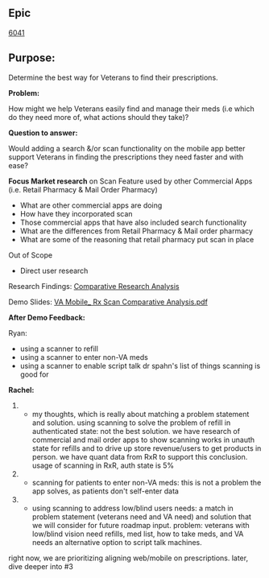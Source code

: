## Epic

[6041](https://github.com/department-of-veterans-affairs/va-mobile-app/issues/6041)

## Purpose:
Determine the best way for Veterans to find their prescriptions.

**Problem:**

How might we help Veterans easily find and manage their meds (i.e which do they need more of, what actions should they take)?

**Question to answer:** 

Would adding a search &/or scan functionality on the mobile app better support Veterans in finding the prescriptions they need faster and with ease?

**Focus Market research** on Scan Feature used by other Commercial Apps (i.e. Retail Pharmacy & Mail Order Pharmacy)

- What are other commercial apps are doing
- How have they incorporated scan
- Those commercial apps that have also included search functionality
- What are the differences from Retail Pharmacy & Mail order pharmacy
- What are some of the reasoning that retail pharmacy put scan in place

Out of Scope

- Direct user research

Research Findings: [Comparative Research Analysis](https://github.com/department-of-veterans-affairs/va.gov-team/tree/master/products/va-mobile-app/features/medication/Research)


Demo Slides: [VA Mobile_ Rx Scan Comparative Analysis.pdf](https://github.com/department-of-veterans-affairs/va.gov-team/files/12479972/VA.Mobile_.Rx.Scan.Comparative.Analysis.pdf)



**After Demo Feedback:**

Ryan:
- using a scanner to refill
- using a scanner to enter non-VA meds
- using a scanner to enable script talk
dr spahn's list of things scanning is good for

**Rachel:** 

1. - my thoughts, which is really about matching a problem statement and solution.
using scanning to solve the problem of refill in authenticated state: not the best solution. we have research of commercial and mail order apps to show scanning works in unauth state for refills and to drive up store revenue/users to get products in person. we have quant data from RxR to support this conclusion. usage of scanning in RxR, auth state is 5%
2. - scanning for patients to enter non-VA meds: this is not a problem the app solves, as patients don't self-enter data
3. - using scanning to address low/blind users needs: a match in problem statement (veterans need and VA need) and solution that we will consider for future roadmap input. problem: veterans with low/blind vision need refills, med list, how to take meds, and VA needs an alternative option to script talk machines.

  right now, we are prioritizing aligning web/mobile on prescriptions. later, dive deeper into #3
